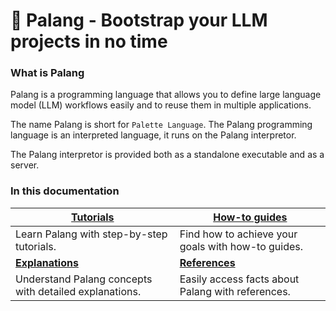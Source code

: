 #
# 🎨 Palang - Bootstrap your LLM projects in no time

### What is Palang

Palang is a programming language that allows you to define large language model (LLM) workflows easily and to reuse them in multiple applications.

The name Palang is short for `Palette Language`. The Palang programming language is an interpreted language, it runs on the Palang interpretor.

The Palang interpretor is provided both as a standalone executable and as a server.

### In this documentation

| [Tutorials](/tutorials/all-tutorials)                  | [How-to guides](/how-to-guides/all-guides)         |
|--------------------------------------------------------|----------------------------------------------------|
| Learn Palang with step-by-step tutorials.              | Find how to achieve your goals with how-to guides. |
| [**Explanations**](/explanations/all-explanations)     | [**References**](/references/all-references)       |
| Understand Palang concepts with detailed explanations. | Easily access facts about Palang with references.  |
